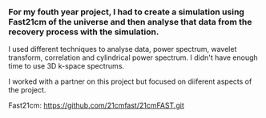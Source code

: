### For my fouth year project, I had to create a simulation using Fast21cm of the universe and then analyse that data from the recovery process with the simulation.

I used different techniques to analyse data, power spectrum, wavelet transform, correlation and cylindrical power spectrum.
I didn't have enough time to use 3D k-space spectrums.

I worked with a partner on this project but focused on diiferent aspects of the project.

Fast21cm: https://github.com/21cmfast/21cmFAST.git

